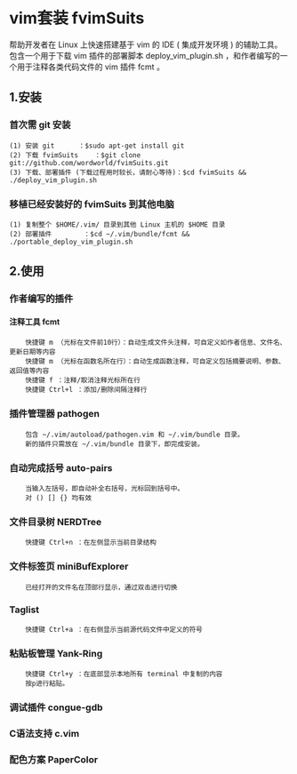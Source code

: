 vim套装 fvimSuits
====================
帮助开发者在 Linux 上快速搭建基于 vim 的 IDE ( 集成开发环境 ) 的辅助工具。<br/>
包含一个用于下载 vim 插件的部署脚本 deploy_vim_plugin.sh ，和作者编写的一个用于注释各类代码文件的 vim 插件 fcmt 。

1.安装
--------------------
### 首次需 git 安装
	(1) 安装 git		：$sudo apt-get install git
	(2) 下载 fvimSuits	：$git clone git://github.com/wordworld/fvimSuits.git
	(3) 下载、部署插件 (下载过程用时较长，请耐心等待)：$cd fvimSuits && ./deploy_vim_plugin.sh
### 移植已经安装好的 fvimSuits 到其他电脑
	(1) 复制整个 $HOME/.vim/ 目录到其他 Linux 主机的 $HOME 目录
	(2) 部署插件		：$cd ~/.vim/bundle/fcmt && ./portable_deploy_vim_plugin.sh

2.使用
--------------------
### 作者编写的插件
#### 注释工具 fcmt
		快捷键 m （光标在文件前10行）：自动生成文件头注释，可自定义如作者信息、文件名、更新日期等内容
		快捷键 m （光标在函数名所在行）：自动生成函数注释，可自定义包括摘要说明、参数、返回值等内容
		快捷键 f ：注释/取消注释光标所在行
		快捷键 Ctrl+l ：添加/删除间隔注释行

### 插件管理器 pathogen
		包含 ~/.vim/autoload/pathogen.vim 和 ~/.vim/bundle 目录。
		新的插件只需放在 ~/.vim/bundle 目录下，即完成安装。

### 自动完成括号 auto-pairs
		当输入左括号，即自动补全右括号，光标回到括号中。
		对 () [] {} 均有效

### 文件目录树 NERDTree
		快捷键 Ctrl+n ：在左侧显示当前目录结构

### 文件标签页 miniBufExplorer
		已经打开的文件名在顶部行显示，通过双击进行切换

### Taglist
		快捷键 Ctrl+a ：在右侧显示当前源代码文件中定义的符号

### 粘贴板管理 Yank-Ring
		快捷键 Ctrl+y ：在底部显示本地所有 terminal 中复制的内容
		按p进行粘贴。

### 调试插件 congue-gdb

### C语法支持 c.vim

### 配色方案 PaperColor

